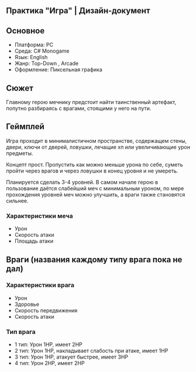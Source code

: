 ## Практика "Игра" | Дизайн-документ

## Основное
- Платформа: PC
- Среда: C# Monogame
- Язык: English
- Жанр: Top-Down , Arcade 
- Оформление: Пиксельная графика

## Сюжет
Главному герою мечнику предстоит найти таинственный артефакт, попутно разбираясь с врагами, стоящими у него на пути.

## Геймплей
Игра проходит в минималистичном пространстве, содержащем стены, двери, ключи от дверей, ловушки, лечащие хп или увеличивающие урон предметы.

Концепт прост. Пропустить как можно меньше урона по себе, суметь пройти через врагов и через ловушки в конец уровня и не умереть.

Планируется сделать 3-4 уровней. В самом начале герою в пользование даётся слабейший меч с минимальным уроном, 
по мере прохождения уровней меч можно улучшить, а враги также становятся сильнее.

### Характеристики меча
- Урон
- Скорость атаки
- Площадь атаки


## Враги (названия каждому типу врага пока не дал)

### Характеристики врага
- Урон
- Здоровье
- Скорость передвижения
- Скорость атаки

### Тип врага
 + 1 тип: Урон 1HP, имеет 2HP
 + 2 тип: Урон 1HP, накладывает слабость при атаке, имеет 1HP
 + 3 тип: Урон 1HP, атакует быстрее, имеет 3HP
 + 4 тип: Урон 2HP, имеет 2HP




